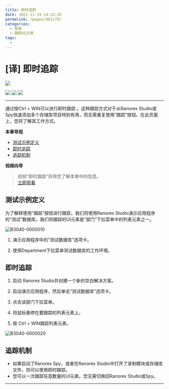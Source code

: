 ```yaml
---
title: 即时追踪
date: 2021-11-19 14:23:35
permalink: /pages/d61cf8/
categories:
  - 高级
  - 跟踪UI元素
tags:
  - 
---
```

# [译] 即时追踪

[![](https://img.shields.io/badge/OfficialPage-ClickMe-blue.svg?longCache=true&style=flat-square)][0]  

[![](https://img.shields.io/badge/Translator-TaylorTaurus-42B983.svg?longCache=true&style=flat-square)](https://github.com/taylortaurus) 
![](https://img.shields.io/badge/TranslateTime-2018年9月19日-green.svg?longCache=true&style=flat-square)
![](https://img.shields.io/badge/UpdateTime-2019年9月29日-green.svg?longCache=true&style=flat-square)

---
通过按Ctrl +  WIN可以进行即时跟踪  。这种跟踪方式对于从Ranorex Studio或Spy快速添加多个存储库项目特别有用，而无需重复使用“跟踪”按钮。在此页面上，您将了解其工作方式。

**本章导视**

- [测试示例定义](#测试示例定义)
- [即时追踪](#即时追踪)
- [追踪机制](#追踪机制)

**视频向导**
>视频“即时跟踪”将带您了解本章中的信息。               
[立即观看](https://www.youtube.com/embed/HFGmIa8O7gA)

## 测试示例定义
为了解释使用“跟踪”按钮进行跟踪，我们将使用Ranorex Studio演示应用程序的“测试”数据库。我们将跟踪的UI元素是“部门”下拉菜单中的列表元素之一。

![B3040-0000010](https://www.ranorex.com/rx-media/rx-user-guide/v9.1/B30/B3040-0000010.png)


1. 演示应用程序中的“测试数据库”选项卡。

2. 使用Department下拉菜单测试数据库的工作环境。

## 即时追踪

1. 启动 Ranorex Studio并创建一个新的空白解决方案。

2. 启动演示应用程序，然后单击“测试数据库”选项卡。

3. 点击该部门下拉菜单。

4. 将鼠标悬停在要跟踪的列表元素上。

5. 按 Ctrl + WIN跟踪列表元素。

![B3040-0000020](https://www.ranorex.com/rx-media/rx-user-guide/v9.1/B30/B3040-0000020.png)

## 追踪机制
- 如果启动了Ranorex Spy，或者在Ranorex Studio中打开了录制模块或存储库文件，则可以使用即时跟踪。
- 您可以一次跟踪任意数量的UI元素。您无需切换回Ranorex Studio或Spy。

---
<!-- [👈跟踪按钮][1] -->

[0]: https://www.ranorex.com/help/latest/ranorex-studio-advanced/tracking-ui-elements/instant-tracking/
[1]:/pages/b2561e/
